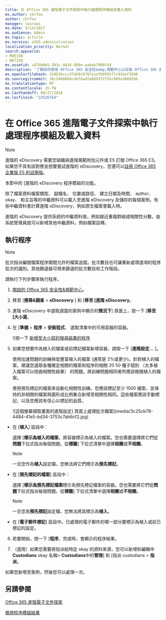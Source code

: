 ```yaml
---
title: 在 Office 365 進階電子文件探索中執行處理程序模組及載入資料
ms.author: chrfox
author: chrfox
manager: laurawi
ms.date: 9/14/2017
ms.audience: Admin
ms.topic: article
ms.service: o365-administration
localization_priority: Normal
search.appverid:
- MOE150
- MET150
ms.assetid: c87bb0e5-301c-4d1d-958e-aabeb7990f44
description: '了解如何使用 Office 365 安全性&amp;規範中心以存取 Office 365 進階 eDiscovery 及執行程序模組中的案例。  '
ms.openlocfilehash: 32052bccc37d20c8707a1efb0592f7c93daf3590
ms.sourcegitcommit: 36c5466056cdef6ad2a8d9372f2bc009a30892bb
ms.translationtype: MT
ms.contentlocale: zh-TW
ms.lasthandoff: 08/27/2018
ms.locfileid: "22526764"
---
```

# <a name="run-the-process-module-and-load-data-in-office-365-advanced-ediscovery"></a>在 Office 365 進階電子文件探索中執行處理程序模組及載入資料

> [!NOTE]
> 進階的 eDiscovery 需要您組織與進階規範附加元件或 E5 訂閱 Office 365 E3。如果您不具有該對應並想要嘗試進階的 eDiscovery，您還可以[註冊 Office 365 企業版 E5 的試用版](https://go.microsoft.com/fwlink/p/?LinkID=698279)。 
  
本節中的 [進階的 eDiscovery 程序模組的功能。 
  
除了檔案資料檔案類型、 副檔名、 位置或路徑、 建立日期及時間、 author、 okay、 和主旨等的中繼資料可以載入至進階 eDiscovery 及儲存的每個案例。有些中繼資料會計算進階 eDiscovery，例如原生檔案會載入時。 
  
進階的 eDiscovery 提供系統的中繼資料值，例如接近重複群組或相關性分數。由系統管理員就可以新增其他中繼資料，例如檔案註釋。 
  
## <a name="running-process"></a>執行程序

> [!NOTE]
> 批次指派編號檔案程序期間允許的檔案追蹤。批次數目也可讓重新處理選項的程序批次的識別。其他篩選器可用來篩選的批次數目和工作階段。 
  
請執行下列步驟來執行程序。
  
1. [開啟的 Office 365 安全性&amp;規範中心](go-to-the-securitycompliance-center.md)。 
    
2. 移至 [**搜尋&amp;調查** \> **eDiscovery** ] 和 [**移至 [進階 eDiscovery**。
    
3. 進階 eDiscovery 中選取適當的案例中顯示的**情況下**] 頁面上，按一下 [**移至 [大小寫**。
    
4. 在 [**準備** \> **程序** \> **安裝程式**、 選取清單中的可用容器的容器。
    
    ![按一下 [新增至大小寫的搜尋結果的程序](media/50bdc55c-d378-4881-b302-31ef785fa359.png)
  
5. 如果您想要作為植入的檔案或前標記檔案新增容器，請按一下 [**進階設定...** ]。 
    
    使用加速問題的訓練與低豐富植入的檔案 (通常是 2%或更少)。針對植入的檔案，建議您選取各種確定相關的檔案和程序的相關 20 50 種子個別 （太多植入檔案可以扭曲相關性結果） 的問題。將訓練問題相同者所應該檢閱植入的檔案。
    
    使用預先標記的檔案來自動化相關性訓練。您應該標記至少 1500 檔案，並保持的非相關的檔案與圖形成比例集合新增至相關性相同。這些檔案應該手動標記，以及您應該有信心以標記的品質。
    
    ![這個螢幕擷取畫面的進階設定] 頁面上處理批次檔案](media/3c25cb78-4484-41e5-bd34-3753c7ab6cf2.jpg)
  
  - 在 [**植入**] 區段中： 
    
    選擇 [**標示為植入的檔案**，將容器標示為植入的檔案。您也需要選擇將它們從**問題**下拉式指派每個問題。從**標籤**] 下拉式清單中選擇**相關**或**不相關**。 
    
    > [!NOTE]
    > 一旦您作為**植入**設定檔，您無法將它們標示為**預先標記**。 
  
  - 在 [**預先標記的檔案**] 區段中： 
    
    選擇 [**標示為預先標記檔案**標示為預先標記檔案的容器。您也需要將它們從**問題**下拉式指派每個問題。從**標籤**] 下拉式清單中選擇**相關**或**不相關**。 
    
    > [!NOTE]
    > 一旦您為**預先標記**設定檔，您無法將其標示為**植入**。 
  
  - 在 [**電子郵件標記**] 區段中。已處理的電子郵件的哪一部分要標示為植入或前已標記的設定。 
    
6. 若要開始，按一下 [**程序**。完成時，會顯示的程序結果。
    
7. （選用）如果您需要將指派給特定 okay 的資料來源，您可以新增和編輯中**Custodians** okay 名稱\> **Custodians**中的**管理**] 和 [指派 custodians \> **指派**。 
    
如果您新增至案例，然後您可以處理一次。
  
## <a name="see-also"></a>另請參閱

[Office 365 進階電子文件探索](office-365-advanced-ediscovery.md)
  
[檢視程序模組結果](view-process-module-results-in-advanced-ediscovery.md)

